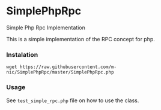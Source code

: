 # SimplePhpRpc
Simple Php Rpc Implementation

This is a simple implementation of the RPC concept for php.

### Instalation
```shell script
wget https://raw.githubusercontent.com/m-nic/SimplePhpRpc/master/SimplePhpRpc.php
```

### Usage
See `test_simple_rpc.php` file on how to use the class.

